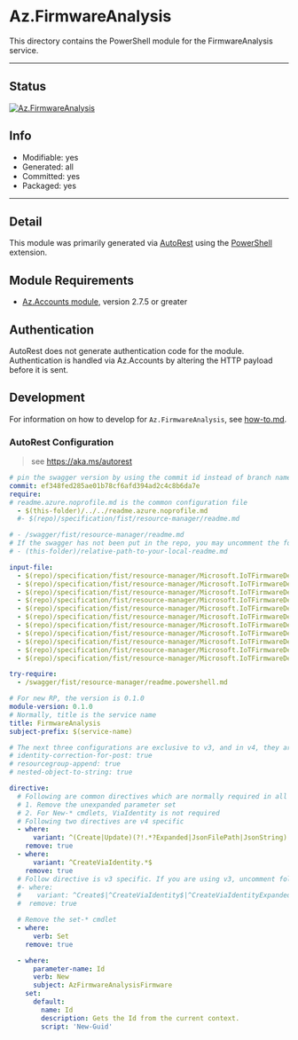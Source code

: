 <!-- region Generated -->
# Az.FirmwareAnalysis
This directory contains the PowerShell module for the FirmwareAnalysis service.

---
## Status
[![Az.FirmwareAnalysis](https://img.shields.io/powershellgallery/v/Az.FirmwareAnalysis.svg?style=flat-square&label=Az.FirmwareAnalysis "Az.FirmwareAnalysis")](https://www.powershellgallery.com/packages/Az.FirmwareAnalysis/)

## Info
- Modifiable: yes
- Generated: all
- Committed: yes
- Packaged: yes

---
## Detail
This module was primarily generated via [AutoRest](https://github.com/Azure/autorest) using the [PowerShell](https://github.com/Azure/autorest.powershell) extension.

## Module Requirements
- [Az.Accounts module](https://www.powershellgallery.com/packages/Az.Accounts/), version 2.7.5 or greater

## Authentication
AutoRest does not generate authentication code for the module. Authentication is handled via Az.Accounts by altering the HTTP payload before it is sent.

## Development
For information on how to develop for `Az.FirmwareAnalysis`, see [how-to.md](how-to.md).
<!-- endregion -->

### AutoRest Configuration
> see https://aka.ms/autorest

```yaml
# pin the swagger version by using the commit id instead of branch name
commit: ef348fed285ae01b78cf6afd394ad2c4c8b6da7e
require:
# readme.azure.noprofile.md is the common configuration file
  - $(this-folder)/../../readme.azure.noprofile.md
  #- $(repo)/specification/fist/resource-manager/readme.md

# - /swagger/fist/resource-manager/readme.md
# If the swagger has not been put in the repo, you may uncomment the following line and refer to it locally
# - (this-folder)/relative-path-to-your-local-readme.md

input-file:
  - $(repo)/specification/fist/resource-manager/Microsoft.IoTFirmwareDefense/stable/2024-01-10/firmwares.json
  - $(repo)/specification/fist/resource-manager/Microsoft.IoTFirmwareDefense/stable/2024-01-10/workspaces.json
  - $(repo)/specification/fist/resource-manager/Microsoft.IoTFirmwareDefense/stable/2024-01-10/binaryHardeningResults.json
  - $(repo)/specification/fist/resource-manager/Microsoft.IoTFirmwareDefense/stable/2024-01-10/sbomComponents.json
  - $(repo)/specification/fist/resource-manager/Microsoft.IoTFirmwareDefense/stable/2024-01-10/cves.json
  - $(repo)/specification/fist/resource-manager/Microsoft.IoTFirmwareDefense/stable/2024-01-10/cryptoCertificates.json  
  - $(repo)/specification/fist/resource-manager/Microsoft.IoTFirmwareDefense/stable/2024-01-10/cryptoKeys.json
  - $(repo)/specification/fist/resource-manager/Microsoft.IoTFirmwareDefense/stable/2024-01-10/passwordHashes.json
  - $(repo)/specification/fist/resource-manager/Microsoft.IoTFirmwareDefense/stable/2024-01-10/summaries.json  
  - $(repo)/specification/fist/resource-manager/Microsoft.IoTFirmwareDefense/stable/2024-01-10/common.json  
  - $(repo)/specification/fist/resource-manager/Microsoft.IoTFirmwareDefense/stable/2024-01-10/operations.json 

try-require: 
  - /swagger/fist/resource-manager/readme.powershell.md

# For new RP, the version is 0.1.0
module-version: 0.1.0
# Normally, title is the service name
title: FirmwareAnalysis
subject-prefix: $(service-name)

# The next three configurations are exclusive to v3, and in v4, they are activated by default. If you are still using v3, please uncomment them.
# identity-correction-for-post: true
# resourcegroup-append: true
# nested-object-to-string: true

directive:
  # Following are common directives which are normally required in all the RPs
  # 1. Remove the unexpanded parameter set
  # 2. For New-* cmdlets, ViaIdentity is not required
  # Following two directives are v4 specific
  - where:
      variant: ^(Create|Update)(?!.*?Expanded|JsonFilePath|JsonString)
    remove: true
  - where:
      variant: ^CreateViaIdentity.*$
    remove: true
  # Follow directive is v3 specific. If you are using v3, uncomment following directive and comments out two directives above
  #- where:
  #    variant: ^Create$|^CreateViaIdentity$|^CreateViaIdentityExpanded$|^Update$|^UpdateViaIdentity$
  #  remove: true

  # Remove the set-* cmdlet
  - where:
      verb: Set
    remove: true

  - where:
      parameter-name: Id
      verb: New
      subject: AzFirmwareAnalysisFirmware
    set:
      default:
        name: Id
        description: Gets the Id from the current context.
        script: 'New-Guid'
```
